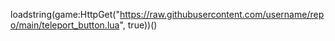 loadstring(game:HttpGet("https://raw.githubusercontent.com/username/repo/main/teleport_button.lua", true))()